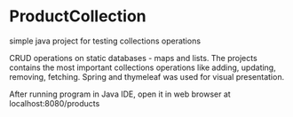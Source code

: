 # ProductCollection
simple java project for testing collections operations

CRUD operations on static databases - maps and lists. The projects contains the most important collections operations like adding, updating, removing, fetching. Spring and thymeleaf was used for visual presentation.

After running program in Java IDE, open it in web browser at localhost:8080/products
